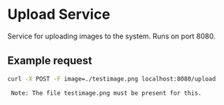 # Upload Service

Service for uploading images to the system.
Runs on port 8080.

## Example request

```sh
curl -X POST -F image=./testimage.png localhost:8080/upload
```

     Note: The file testimage.png must be present for this.
